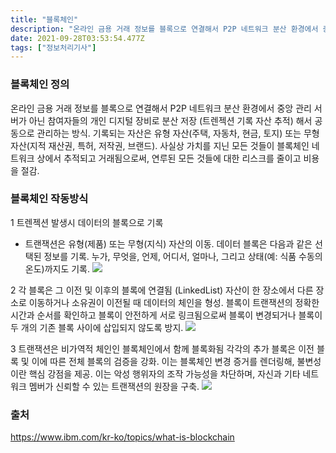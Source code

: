 ```yaml
---
title: "블록체인"
description: "온라인 금용 거래 정보를 블록으로 연결해서 P2P 네트워크 분산 환경에서 중앙 관리 서버가 아닌 참여자들의 개인 디지털 장비로 분산 저장 (트렌젝션 기록 자산 추적) 해서 공동으로 관리하는 방식.기록되는 자산은 유형 자산(주택, 자동차, 현금, 토지) 또는 무형 자산("
date: 2021-09-28T03:53:54.477Z
tags: ["정보처리기사"]
---
```

### 블록체인 정의
온라인 금용 거래 정보를 블록으로 연결해서 P2P 네트워크 분산 환경에서 중앙 관리 서버가 아닌 참여자들의 개인 디지털 장비로 분산 저장 (트렌젝션 기록 자산 추적) 해서 공동으로 관리하는 방식.
기록되는 자산은 유형 자산(주택, 자동차, 현금, 토지) 또는 무형 자산(지적 재산권, 특허, 저작권, 브랜드). 사실상 가치를 지닌 모든 것들이 블록체인 네트워크 상에서 추적되고 거래됨으로써, 연루된 모든 것들에 대한 리스크를 줄이고 비용을 절감.

### 블록체인 작동방식
1 트렌젝션 발생시 데이터의 블록으로 기록
- 트랜잭션은 유형(제품) 또는 무형(지식) 자산의 이동. 데이터 블록은 다음과 같은 선택된 정보를 기록. 누가, 무엇을, 언제, 어디서, 얼마나, 그리고 상태(예: 식품 수동의 온도)까지도 기록.
![](/images/98262b99-fa45-4a4e-884c-767fa8cbcdf9-image.png)

2 각 블록은 그 이전 및 이후의 블록에 연결됨 (LinkedList)
자산이 한 장소에서 다른 장소로 이동하거나 소유권이 이전될 때 데이터의 체인을 형성. 블록이 트랜잭션의 정확한 시간과 순서를 확인하고 블록이 안전하게 서로 링크됨으로써 블록이 변경되거나 블록이 두 개의 기존 블록 사이에 삽입되지 않도록 방지.
![](/images/70340795-e14e-47f1-a60a-202faeb2ab69-image.png)

3 트랜잭션은 비가역적 체인인 블록체인에서 함께 블록화됨
각각의 추가 블록은 이전 블록 및 이에 따른 전체 블록의 검증을 강화. 이는 블록체인 변경 증거를 렌더링해, 불변성이란 핵심 강점을 제공. 이는 악성 행위자의 조작 가능성을 차단하며, 자신과 기타 네트워크 멤버가 신뢰할 수 있는 트랜잭션의 원장을 구축.
![](/images/fe08e8b6-86cc-4684-99c9-9b3746fb3869-image.png)

### 출처
https://www.ibm.com/kr-ko/topics/what-is-blockchain